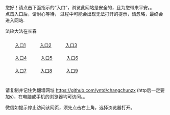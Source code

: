 您好！请点击下面指示的“入口”，浏览此网站是安全的，且为您带来平安。。 <br/>
点击入口后，请耐心等待， 过程中可能会出现无法打开的提示，请忽略，最终会进入网站. </br>

法轮大法在长春<br/>
<div style="padding:10px"><a style="margin:20px" target="_blank" href="https://d2444k3vhvurxa.cloudfront.net/2Qpsp?ehapcth" id="ccLink1" rel="nofollow">入口1</a> <a target="_blank" style="margin:20px" href="https://d2d52erd1dnufw.cloudfront.net/2Qpsp?hpqxtjk" id="ccLink2" rel="nofollow">入口2</a> <a style="margin:20px" target="_blank" href="https://d3eq4rn4nr2cxy.cloudfront.net/2Qpsp?ldtgiuay" id="ccLink3" rel="nofollow">入口3</a></div>

<div style="padding:10px" ><a style="margin:20px" target="_blank" href="https://d2444k3vhvurxa.cloudfront.net/2Qpsp?ehapcth" id="ccLink4" rel="nofollow">入口4</a> <a style="margin:20px" href="https://d2d52erd1dnufw.cloudfront.net/2Qpsp?hpqxtjk" target="_blank" id="ccLink5" rel="nofollow">入口5</a> <a style="margin:20px" href="https://d3eq4rn4nr2cxy.cloudfront.net/2Qpsp?ldtgiuay" target="_blank" id="ccLink6" rel="nofollow">入口6</a></div>

<div style="padding:10px"><a style="margin:20px" target="_blank" href="https://d2444k3vhvurxa.cloudfront.net/2Qpsp?ehapcth" id="ccLink7" rel="nofollow">入口7</a> <a style="margin:20px" href="https://d2d52erd1dnufw.cloudfront.net/2Qpsp?hpqxtjk" target="_blank" id="ccLink8" rel="nofollow">入口8</a> <a style="margin:20px" target="_blank" href="https://d3eq4rn4nr2cxy.cloudfront.net/2Qpsp?ldtgiuay" id="ccLink9" rel="nofollow">入口9</a></div>

<br/>



请复制并记住免翻墙网址 https://github.com/yntd/changchunzx (http后一定要加s)，在电脑或手机的浏览器均可访问。。<br/>

微信如提示停止访问该网页，须先点击右上角，选择浏览器打开。
